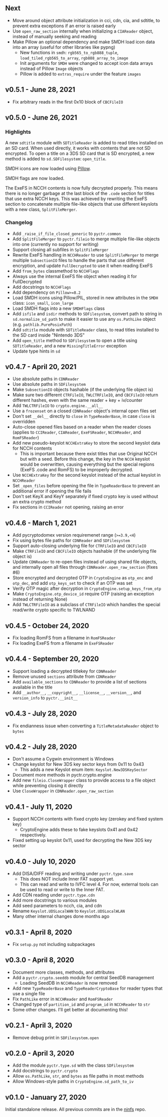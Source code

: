 ## Next
* Move around object attribute initialization in cci, cdn, cia, and sdtitle, to prevent extra exceptions if an error is raised early
* Use `open_raw_section` internally when initializing a `CIAReader` object, instead of manually seeking and reading
* Make Pillow an optional dependency and make SMDH load icon data into an array (useful for other libraries like pypng)
  * New functions in `smdh`: `rgb565_to_rgb888_tuple`, `load_tiled_rgb565_to_array`, `rgb888_array_to_image`
  * Init arguments for `SMDH` were changed to accept icon data arrays instead of Pillow `Image` objects
  * Pillow is added to `extras_require` under the feature `images`

## v0.5.1 - June 28, 2021
* Fix arbitrary reads in the first 0x10 block of `CBCFileIO`

## v0.5.0 - June 26, 2021
### Highlights
A new `sdtitle` module with `SDTitleReader` is added to read titles installed on an SD card. When used directly, it works with contents that are not SD encrypted. To open a title on a 3DS SD card that is SD encrypted, a new method is added to `sd.SDFilesystem`: `open_title`.

SMDH icons are now loaded using [Pillow](https://python-pillow.org/).

SMDH flags are now loaded.

The ExeFS in NCCH contents is now fully decrypted properly. This means there is no longer garbage at the last block of the `.code` section for titles that use extra NCCH keys. This was achieved by rewriting the ExeFS section to concatenate multiple file-like objects that use different keyslots with a new class, `SplitFileMerger`.

### Changelog
* Add `_raise_if_file_closed_generic` to `pyctr.common`
* Add `SplitFileMerger` to `pyctr.fileio` to merge multiple file-like objects into one (currently no support for writing)
* Support closing all subfiles in `SplitFileMerger`
* Rewrite ExeFS handling in `NCCHReader` to use `SplitFileMerger` to merge multiple `SubsectionIO` files to handle the parts that use different encryption, and update `FullDecrypted` to use it when reading ExeFS
* Add `from_bytes` classmethod to `NCCHFlags`
* Always use the internal ExeFS file object when reading it for FullDecrypted
* Add docstrings to `NCCHFlags`
* Add dependency on `Pillow>=8.2`
* Load SMDH icons using Pillow/PIL, stored in new attributes in the `SMDH` class: `icon_small`, `icon_large`
* Load SMDH flags into a new `SMDHFlags` class
* Add `isfile` and `isdir` methods to `SDFilesystem`, convert path to string in `sd.normalize_sd_path` to make it easier to use any `os.PathLike` object (e.g. `pathlib.PurePosixPath`)
* Add `sdtitle` module with `SDTitleReader` class, to read titles installed to the SD card inside "Nintendo 3DS"
* Add `open_title` method to `SDFilesystem` to open a title using `SDTitleReader`, and a new `MissingTitleError` exception
* Update type hints in `sd`

## v0.4.7 - April 20, 2021
* Use absolute paths in `CDNReader`
* Use absolute paths in `SDFilesystem`
* Make `SubsectionIO` objects hashable (if the underlying file object is)
* Make sure two different `CTRFileIO`, `TWLCTRFileIO`, and `CBCFileIO` return different hashes, even with the same reader + key + iv/counter
* Add `TWLCTRFileIO` to `crypto.engine.__all__`
* Use a `frozenset` on a closed `CDNReader` object's internal open files set
* Don't set `__del__` directly to `close` in `TypeReaderBase`, in case `close` is overridden
* Auto-close opened files based on a reader when the reader closes (applies to `CCIReader`, `CIAReader`, `ExeFSReader`, `NCCHReader`, and `RomFSReader`)
* Add new pseudo-keyslot `NCCHExtraKey` to store the second keyslot data for NCCH contents
  * This is important because there exist titles that use Original NCCH but with a seed. Before this change, the key in the `NCCH` keyslot would be overwritten, causing everything but the special regions (ExeFS .code and RomFS) to be improperly decrypted.
* Use `NCCHExtraKey` for the second keyslot instead of the actual keyslot in `NCCHReader`
* Set `_open_files` before opening the file in `TypeReaderBase` to prevent an additional error if opening the file fails
* Don't set KeyX and KeyY separately if fixed crypto key is used without an extra crypto method
* Fix sections in `CCIReader` not opening, raising an error

## v0.4.6 - March 1, 2021
* Add pycryptodomex version requiremenet range (`>=3.9,<4`)
* Fix using bytes file paths for `CDNReader` and `SDFilesystem`
* Support auto-closing underlying file for `CTRFileIO` and `CBCFileIO`
* Make `CTRFileIO` and `CBCFileIO` objects hashable (if the underlying file object is)
* Update `CDNReader` to re-open files instead of using shared file objects, and internally open all files through `CDNReader.open_raw_section` (fixes #6)
* Store encrypted and decrypted OTP in `CryptoEngine` as `otp_enc` and `otp_dec`, and add `otp_keys_set` to check if an OTP was set
* Verify OTP magic after decryption in `CryptoEngine.setup_keys_from_otp`
* Make `CryptoEngine.otp_device_id` require OTP (raising an exception instead of returning None)
* Add `TWLCTRFileIO` as a subclass of `CTRFileIO` which handles the special read/write crypto specific to TWLNAND

## v0.4.5 - October 24, 2020
* Fix loading RomFS from a filename in `RomFSReader`
* Fix loading ExeFS from a filename in `ExeFSReader`

## v0.4.4 - September 20, 2020
* Support loading a decrypted titlekey for `CDNReader`
* Remove unused `sections` attribute from `CDNReader`
* Add `available_sections` to `CDNReader` to provide a list of sections available in the title
* Add `__author__`, `__copyright__`, `__license__`, `__version__`, and `version_info` to `pyctr.__init__`

## v0.4.3 - July 28, 2020
* Fix endianness issue when converting a `TitleMetadataReader` object to `bytes`

## v0.4.2 - July 28, 2020
* Don't assume a Cygwin environment is Windows
* Change keyslot for New 3DS key sector keys from 0x11 to 0x43
  * This adds a new Keyslot enum item: `Keyslot.New3DSKeySector`
* Document more methods in pyctr.crypto.engine
* Add new `fileio.CloseWrapper` class to provide access to a file object while preventing closing it directly
* Use `CloseWrapper` in `CDNReader.open_raw_section`

## v0.4.1 - July 11, 2020
* Support NCCH contents with fixed crypto key (zerokey and fixed system key)
  * CryptoEngine adds these to fake keyslots 0x41 and 0x42 respectively.
* Fixed setting up keyslot 0x11, used for decrypting the New 3DS key sector

## v0.4.0 - July 10, 2020
* Add DISA/DIFF reading and writing under `pyctr.type.save`
  * This does NOT include Inner FAT support yet.
  * This can read and write to IVFC level 4. For now, external tools can be used to read or write to the Inner FAT.
* Add CDN reading under `pyctr.type.cdn`
* Add more docstrings to various modules
* Add seed parameters to ncch, cia, and cdn
* Rename `Keyslot.UDSLocalWAN` to `Keyslot.UDSLocalWLAN`
* Many other internal changes done months ago

## v0.3.1 - April 8, 2020
* Fix `setup.py` not including subpackages

## v0.3.0 - April 8, 2020
* Document more classes, methods, and attributes
* Add a `pyctr.crypto.seeddb` module for central SeedDB management
  * Loading SeedDB in `NCCHReader` is now removed
* Add new `TypeReaderBase` and `TypeReaderCryptoBase` for reader types that use a single file
* Fix `PathLike` error in `NCCHReader` and `RomFSReader`
* Changed type of `partition_id` and `program_id` in `NCCHReader` to `str`
* Some other changes. I'll get better at documenting this!

## v0.2.1 - April 3, 2020
* Remove debug print in `SDFilesystem.open`

## v0.2.0 - April 3, 2020
* Add the module `pyctr.type.sd` with the class `SDFilesystem`
* Add docstrings to `pyctr.crypto`
* Allow `os.PathLike`, `str`, and `bytes` as file paths in most methods
* Allow Windows-style paths in `CryptoEngine.sd_path_to_iv`

## v0.1.0 - January 27, 2020
Initial standalone release. All previous commits are in the [ninfs](https://github.com/ihaveamac/ninfs) repo.
